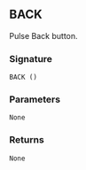 ## BACK

Pulse Back button.


### Signature

`BACK ()`


### Parameters

`None`


### Returns

`None`